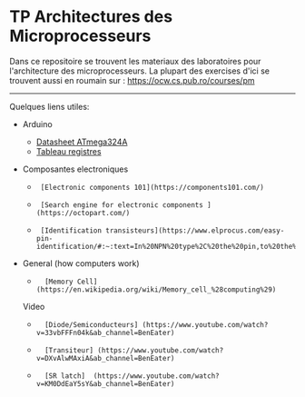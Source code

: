 # TP Architectures des Microprocesseurs



Dans ce repositoire se trouvent les materiaux des laboratoires pour l'architecture des microprocesseurs.
La plupart des exercises d'ici se trouvent aussi en roumain sur : https://ocw.cs.pub.ro/courses/pm

---------------------------------------------------------------------

Quelques liens utiles:

 -	Arduino
	 -	[Datasheet ATmega324A](https://ocw.cs.pub.ro/courses/_media/pm/doc8272.pdf)
	 -	[Tableau registres](https://arbaranwal.github.io/tutorial/2017/06/23/atmega328-register-reference.html#adc-multiplexer-selection-register)
 

 -	Composantes electroniques
	 -		[Electronic components 101](https://components101.com/)
  
	 -		[Search engine for electronic components ](https://octopart.com/)

	 -		[Identification transisteurs](https://www.elprocus.com/easy-pin-identification/#:~:text=In%20NPN%20type%2C%20the%20pin,to%20the%20Tab%20is%20Collector.&text=To%20identify%20a%20Field%20Effect,in%20the%20anti%2Dclockwise%20direction.)

-	General (how computers work)
	
	-		[Memory Cell] (https://en.wikipedia.org/wiki/Memory_cell_%28computing%29)
	Video 
	-		[Diode/Semiconducteurs]	(https://www.youtube.com/watch?v=33vbFFFn04k&ab_channel=BenEater)
	-		[Transiteur] (https://www.youtube.com/watch?v=DXvAlwMAxiA&ab_channel=BenEater)
	-		[SR latch]	(https://www.youtube.com/watch?v=KM0DdEaY5sY&ab_channel=BenEater)

